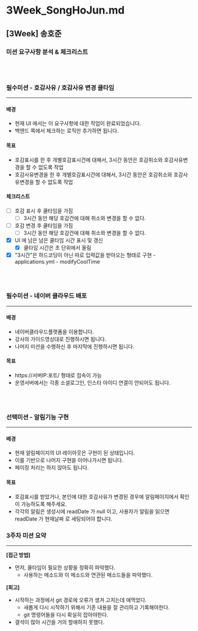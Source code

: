 # 3Week_SongHoJun.md

## [3Week] 송호준

### 미션 요구사항 분석 & 체크리스트

<br>
<br>

### 필수미션 - 호감사유 / 호감사유 변경 쿨타임

---

#### 배경
- 현재 UI 에서는 이 요구사항에 대한 작업이 완료되었습니다.
- 백엔드 쪽에서 체크하는 로직만 추가하면 됩니다.

#### 목표
- 호감표시를 한 후 개별호감표시건에 대해서, 3시간 동안은 호감취소와 호감사유변경을 할 수 없도록 작업
- 호감사유변경을 한 후 개별호감표시건에 대해서, 3시간 동안은 호감취소와 호감사유변경을 할 수 없도록 작업

#### 체크리스트
- [ ] 호감 표시 후 쿨타임을 가짐
  - [ ] 3시간 동안 해당 호감건에 대해 취소와 변경을 할 수 없다.
- [ ] 호감 변경 후 쿨타임을 가짐
  - [ ] 3시간 동안 해당 호감건에 대해 취소와 변경을 할 수 없다.
- [x] UI 에 남은 남은 쿨타임 시간 표시 및 갱신
  - [x] 쿨타임 시간은 초 단위에서 올림
- [x] "3시간"은 하드코딩이 아닌 따로 입력값을 받아오는 형태로 구현 - applications.yml - modifyCoolTime

<br>
<br>

### 필수미션 - 네이버 클라우드 배포

---
#### 배경
- 네이버클라우드플랫폼을 이용합니다.
- 강사의 가이드영상대로 진행하시면 됩니다.
- 나머지 미션을 수행하신 후 마지막에 진행하시면 됩니다.

#### 목표
- https://서버IP:포트/ 형태로 접속이 가능
- 운영서버에서는 각종 소셜로그인, 인스타 아이디 연결이 안되어도 됩니다.


<br>
<br>

### 선택미션 - 알림기능 구현

--- 
#### 배경
- 현재 알림페이지의 UI 레이아웃은 구현이 된 상태입니다.
- 이를 기반으로 나머지 구현을 이어나가시면 됩니다.
- 페이징 처리는 하지 않아도 됩니다.

#### 목표
- 호감표시를 받았거나, 본인에 대한 호감사유가 변경된 경우에 알림페이지에서 확인이 가능하도록 해주세요.
- 각각의 알림은 생성시에 readDate 가 null 이고, 사용자가 알림을 읽으면 readDate 가 현재날짜 로 세팅되어야 합니다.



### 3주차 미션 요약

---

**[접근 방법]**

- 먼저, 쿨타임이 필요한 상황을 정확히 파악했다.
  - 사용하는 메소드와 이 메소드와 연관된 메소드들을 파악했다. 




**[회고]**

- 시작하는 과정에서 git 경로에 오류가 생겨 고치는데 애먹었다.
  - 새롭게 다시 시작하기 위해서 기존 내용을 잘 관리하고 기록해야한다.
  - git 명령어들을 다시 확실히 잡아야한다.
- 결석이 많아 시간을 거의 할애하지 못했다.
